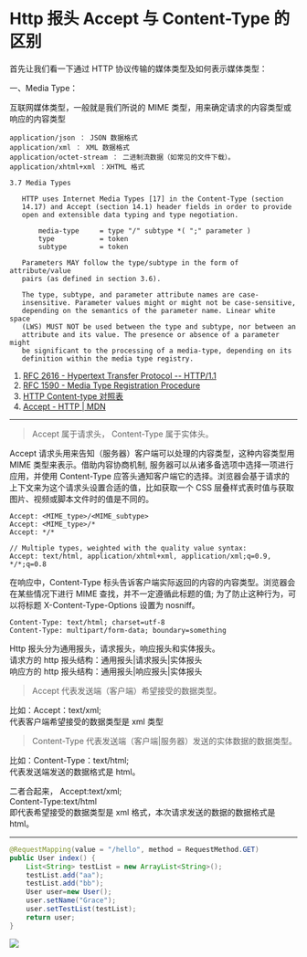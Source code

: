 # Http 报头 Accept 与 Content-Type 的区别

首先让我们看一下通过 HTTP 协议传输的媒体类型及如何表示媒体类型：

一、Media Type：

互联网媒体类型，一般就是我们所说的 MIME 类型，用来确定请求的内容类型或响应的内容类型

```
application/json ： JSON 数据格式
application/xml ： XML 数据格式
application/octet-stream ： 二进制流数据（如常见的文件下载）。
application/xhtml+xml ：XHTML 格式
```

```
3.7 Media Types

   HTTP uses Internet Media Types [17] in the Content-Type (section
   14.17) and Accept (section 14.1) header fields in order to provide
   open and extensible data typing and type negotiation.

       media-type     = type "/" subtype *( ";" parameter )
       type           = token
       subtype        = token

   Parameters MAY follow the type/subtype in the form of attribute/value
   pairs (as defined in section 3.6).

   The type, subtype, and parameter attribute names are case-
   insensitive. Parameter values might or might not be case-sensitive,
   depending on the semantics of the parameter name. Linear white space
   (LWS) MUST NOT be used between the type and subtype, nor between an
   attribute and its value. The presence or absence of a parameter might
   be significant to the processing of a media-type, depending on its
   definition within the media type registry.
```

1. [RFC 2616 - Hypertext Transfer Protocol -- HTTP/1.1](https://tools.ietf.org/html/rfc2616#section-3.7)
2. [RFC 1590 - Media Type Registration Procedure](https://tools.ietf.org/html/rfc1590)
3. [HTTP Content-type 对照表](http://tool.oschina.net/commons)
4. [Accept - HTTP | MDN](https://developer.mozilla.org/zh-CN/docs/Web/HTTP/Headers/Accept)

---

> Accept 属于请求头， Content-Type 属于实体头。

Accept 请求头用来告知（服务器）客户端可以处理的内容类型，这种内容类型用 MIME 类型来表示。借助内容协商机制, 服务器可以从诸多备选项中选择一项进行应用，并使用 Content-Type 应答头通知客户端它的选择。浏览器会基于请求的上下文来为这个请求头设置合适的值，比如获取一个 CSS 层叠样式表时值与获取图片、视频或脚本文件时的值是不同的。

```
Accept: <MIME_type>/<MIME_subtype>
Accept: <MIME_type>/*
Accept: */*

// Multiple types, weighted with the quality value syntax:
Accept: text/html, application/xhtml+xml, application/xml;q=0.9, */*;q=0.8
```

在响应中，Content-Type 标头告诉客户端实际返回的内容的内容类型。浏览器会在某些情况下进行 MIME 查找，并不一定遵循此标题的值; 为了防止这种行为，可以将标题 X-Content-Type-Options 设置为 nosniff。

```
Content-Type: text/html; charset=utf-8
Content-Type: multipart/form-data; boundary=something
```

Http 报头分为通用报头，请求报头，响应报头和实体报头。  
请求方的 http 报头结构：通用报头|请求报头|实体报头  
响应方的 http 报头结构：通用报头|响应报头|实体报头

> Accept 代表发送端（客户端）希望接受的数据类型。

比如：Accept：text/xml;  
代表客户端希望接受的数据类型是 xml 类型

> Content-Type 代表发送端（客户端|服务器）发送的实体数据的数据类型。

比如：Content-Type：text/html;  
代表发送端发送的数据格式是 html。

二者合起来，
Accept:text/xml;  
Content-Type:text/html  
即代表希望接受的数据类型是 xml 格式，本次请求发送的数据的数据格式是 html。

---

```java
@RequestMapping(value = "/hello", method = RequestMethod.GET)
public User index() {
    List<String> testList = new ArrayList<String>();
    testList.add("aa");
    testList.add("bb");
    User user=new User();
    user.setName("Grace");
    user.setTestList(testList);
    return user;
}
```

<img src='https://loremxuetengfei.oss-cn-beijing.aliyuncs.com/o_api_default_-1572492359.png'/>
